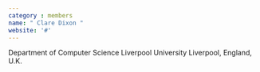 ```yaml
---
category : members
name: " Clare Dixon " 
website: '#'
---
```

Department of Computer Science
Liverpool University
Liverpool, England, U.K.

